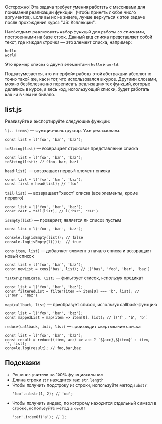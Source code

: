 Осторожно! Эта задача требует умения работать с массивами для понимания реализации функции l (чтобы принять любое число аргументов). Если вы их не знаете, лучше вернуться к этой задаче после прохождения курса "JS: Коллекции".

Необходимо реализовать набор функций для работы со списками, построенными на базе строк. Данный вид списка представляет собой текст, где каждая строчка — это элемент списка, например:

```
hello
world
```

Это пример списка с двумя элементами `hello` и `world`.

Подразумевается, что интерфейс работы этой абстракции абсолютно точно такой же, как и тот, что использовался в курсе. Другими словами, можно безболезненно переписать реализацию тех функций, которые делались в курсе, и весь код, использующий списки, будет работать как ни в чем не бывало.

## list.js
Реализуйте и экспортируйте следующие функции:

`l(...items)` — функция-конструктор. Уже реализована.

```
const list = l('foo', 'bar', 'baz');
```

`toString(list)` — возвращает строковое представление списка

```
const list = l('foo', 'bar', 'baz');
toString(list); // (foo, bar, baz)
```

`head(list) `— возвращает первый элемент списка

```
const list = l('foo', 'bar', 'baz');
const first = head(list); // 'foo'
```

`tail(list)` — возвращает "хвост" списка (все элементы, кроме первого)

```
const list = l('foo', 'bar', 'baz');
const rest = tail(list); // l('bar', 'baz')
```

`isEmpty(list)` — проверяет, является ли список пустым

```
const list = l('foo', 'bar', 'baz');

console.log(isEmpty(list)); // false
console.log(isEmpty(l()));  // true
```

`cons(item, list)` — добавляет элемент в начало списка и возвращает новый список

```
const list = l('foo', 'bar', 'baz');
const newList = cons('bas', list); // l('bas', 'foo', 'bar', 'baz')
```

`filter(predicate, list)` — фильтрует список, используя предикат

```
const list = l('foo', 'bar', 'baz');
const filteredList = filter(item => item[0] === 'b', list); // l('bar', 'baz')
```

`map(callback, list)` — преобразует список, используя callback-функцию

```
const list = l('foo', 'bar', 'baz');
const mappedList = map(item => item[0], list); // l('f', 'b', 'b')
```

`reduce(callback, init, list)` — производит свертывание списка

```
const list = l('foo', 'bar', 'baz');
const result = reduce((item, acc) => acc ? `${acc},${item}` : item, '', list);
console.log(result); // foo,bar,baz
```

## Подсказки

* Решение учителя на 100% функциональное
* Длина строки `str` находится так: `str.length`
* Чтобы получить подстроку из строки, используйте метод `substr`:
  ```
  'foo'.substr(1, 2); // 'oo';
  ```
* Чтобы получить индекс, по которому находится отдельный символ в строке, используйте метод `indexOf`
  ```
  'bar'.indexOf('a'); // 1;
  ```
